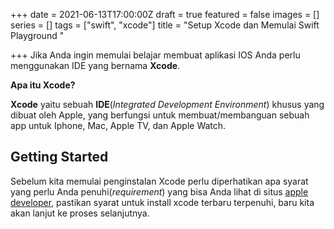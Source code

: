 +++
date = 2021-06-13T17:00:00Z
draft = true
featured = false
images = []
series = []
tags = ["swift", "xcode"]
title = "Setup Xcode dan Memulai Swift Playground "

+++
Jika Anda ingin memulai belajar membuat aplikasi IOS Anda perlu menggunakan IDE yang bernama **Xcode**.

**Apa itu Xcode?**

**Xcode** yaitu sebuah **IDE**(_Integrated Development Environment_) khusus yang dibuat oleh Apple, yang berfungsi untuk membuat/membanguan sebuah app untuk Iphone, Mac, Apple TV, dan Apple Watch.

## Getting Started

Sebelum kita memulai penginstalan Xcode perlu diperhatikan apa syarat yang perlu Anda penuhi(_requirement_) yang bisa Anda lihat di situs [apple developer](https://developer.apple.com/support/xcode/ "XCode Requirement"), pastikan syarat untuk install xcode terbaru terpenuhi, baru kita akan lanjut ke proses selanjutnya.